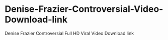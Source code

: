 # Denise-Frazier-Controversial-Video-Download-link
Denise Frazier Controversial Full HD Viral Video Download link
